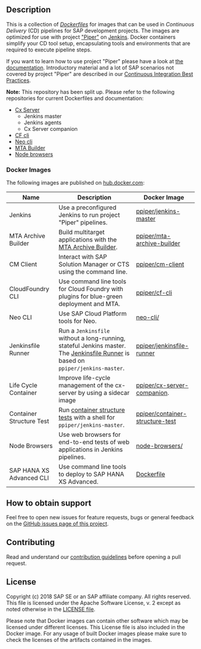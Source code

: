 ## Description

This is a collection of [_Dockerfiles_](https://docs.docker.com/engine/reference/builder/) for images that can be used in _Continuous Delivery_ (CD) pipelines 
for SAP development projects. The images are optimized for use with project ["Piper"](https://github.com/SAP/jenkins-library) on [Jenkins](https://jenkins.io/). Docker containers simplify your CD tool setup, encapsulating 
tools and environments that are required to execute pipeline steps.

If you want to learn how to use project "Piper" please have a look at [the documentation](https://github.com/SAP/jenkins-library/blob/master/README.md). Introductory material and a lot of SAP scenarios not covered by project "Piper" are described in our [Continuous Integration Best Practices](https://developers.sap.com/tutorials/ci-best-practices-intro.html).

**Note:** This repository has been split up.
Please refer to the following repositories for current Dockerfiles and documentation:

* [Cx Server](https://github.com/SAP/devops-docker-cx-server)
    * Jenkins master
    * Jenkins agents
    * Cx Server companion
* [CF cli](https://github.com/SAP/devops-docker-cf-cli)
* [Neo cli](https://github.com/SAP/devops-docker-neo-cli)
* [MTA Builder](https://github.com/SAP/devops-docker-mta-archive-builder)
* [Node browsers](https://github.com/SAP/devops-docker-node-browsers)

### Docker Images

The following images are published on [hub.docker.com](https://hub.docker.com/search?q=ppiper&type=image):

| Name | Description | Docker Image |
|------|-------------|------|
| Jenkins | Use a preconfigured Jenkins to run project "Piper" pipelines. | [ppiper/jenkins-master](https://hub.docker.com/r/ppiper/jenkins-master) |
| MTA Archive Builder | Build multitarget applications with the [MTA Archive Builder](https://help.sap.com/viewer/58746c584026430a890170ac4d87d03b/Cloud/en-US/ba7dd5a47b7a4858a652d15f9673c28d.html). | [ppiper/mta-archive-builder](https://hub.docker.com/r/ppiper/mta-archive-builder) |
| CM Client | Interact with SAP Solution Manager or CTS using the command line. | [ppiper/cm-client](https://hub.docker.com/r/ppiper/cm-client) |
| CloudFoundry CLI | Use command line tools for Cloud Foundry with plugins for blue-green deployment and MTA. | [ppiper/cf-cli](https://hub.docker.com/r/ppiper/cf-cli) |
| Neo CLI | Use SAP Cloud Platform tools for Neo. | [neo-cli/](https://hub.docker.com/r/ppiper/neo-cli/) |
| Jenkinsfile Runner| Run a `Jenkinsfile` without a long-running, stateful Jenkins master. The [Jenkinsfile Runner](https://github.com/jenkinsci/jenkinsfile-runner) is based on `ppiper/jenkins-master`. | [ppiper/jenkinsfile-runner](https://hub.docker.com/r/ppiper/jenkinsfile-runner) |
| Life Cycle Container| Improve life-cycle management of the cx-server by using a sidecar image|[ppiper/cx-server-companion](https://hub.docker.com/r/ppiper/cx-server-companion).|
| Container Structure Test| Run [container structure tests](https://github.com/GoogleContainerTools/container-structure-test) with a shell for `ppiper/jenkins-master`.|[ppiper/container-structure-test](https://hub.docker.com/r/ppiper/container-structure-test)|
| Node Browsers | Use web browsers for end-to-end tests of web applications in Jenkins pipelines. | [node-browsers/](https://hub.docker.com/r/ppiper/node-browsers/) |
| SAP HANA XS Advanced CLI | Use command line tools to deploy to SAP HANA XS Advanced. | [Dockerfile](https://github.com/SAP/devops-docker-xsa-cli/) |

## How to obtain support

Feel free to open new issues for feature requests, bugs or general feedback on
the [GitHub issues page of this project][devops-docker-images-issues].

## Contributing

Read and understand our [contribution guidelines][contribution]
before opening a pull request.

## License

Copyright (c) 2018 SAP SE or an SAP affiliate company. All rights reserved.
This file is licensed under the Apache Software License, v. 2 except as noted
otherwise in the [LICENSE file][license].

Please note that Docker images can contain other software which may be licensed under different licenses. This License file is also included in the Docker image. For any usage of built Docker images please make sure to check the licenses of the artifacts contained in the images.

[devops-docker-images-issues]: https://github.com/SAP/devops-docker-images/issues
[license]: https://github.com/SAP/devops-docker-images/blob/master/LICENSE
[contribution]: https://github.com/SAP/devops-docker-images/blob/master/CONTRIBUTING.md
